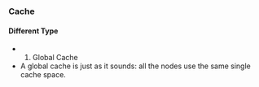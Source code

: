 ### Cache 
#### Different Type
* 1) Global Cache
* A global cache is just as it sounds: all the nodes use the same single cache space. 
